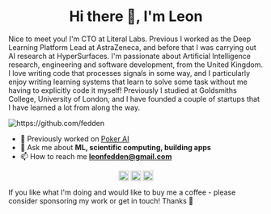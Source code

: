 <h1 align="center">Hi there 👋, I'm Leon</h1>

Nice to meet you! I'm CTO at Literal Labs. Previous I worked as the Deep Learning Platform Lead at AstraZeneca, and before that I was carrying out AI research at HyperSurfaces. I'm passionate about Artificial Intelligence research, engineering and software development, from the United Kingdom. I love writing code that processes signals in some way, and I particularly enjoy writing learning systems that learn to solve some task without me having to explicitly code it myself! Previously I studied at Goldsmiths College, University of London, and I have founded a couple of startups that I have learned a lot from along the way. 

<p align="left"> <img src="https://komarev.com/ghpvc/?username=fedden" alt="https://github.com/fedden" /> </p>

- 🔭 Previously worked on [Poker AI](https://github.com/fedden/poker_ai)
- 💬 Ask me about **ML, scientific computing, building apps**
- 📫 How to reach me **leonfedden@gmail.com**

<p align="center">
<a href="https://x.com/leonfedden" target="blank"><img align="center" src="https://cdn.jsdelivr.net/npm/simple-icons@3.0.1/icons/twitter.svg" alt="https://twitter.com/leonfedden" height="20" width="20" /></a>
<a href="https://linkedin.com/in/leon-fedden/" target="blank"><img align="center" src="https://cdn.jsdelivr.net/npm/simple-icons@3.0.1/icons/linkedin.svg" alt="https://www.linkedin.com/in/leon-fedden/" height="20" width="20" /></a>
<a href="https://instagram.com/leonfedden/" target="blank"><img align="center" src="https://cdn.jsdelivr.net/npm/simple-icons@3.0.1/icons/instagram.svg" alt="https://www.instagram.com/leonfedden/" height="20" width="20" /></a>
</p>

If you like what I'm doing and would like to buy me a coffee - please consider sponsoring my work or get in touch! Thanks 🙂
